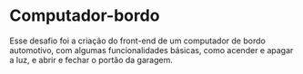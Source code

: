 # Computador-bordo
Esse desafio foi a criação do front-end de um computador de bordo automotivo, com algumas funcionalidades básicas, como acender e apagar a luz, e abrir e fechar o portão da garagem. 
